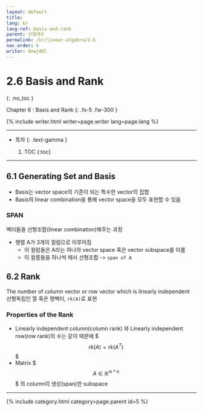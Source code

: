 ```yaml
---
layout: default
title: 
lang: kr
lang-ref: basis-and-rank
parent: 선형대수
permalink: /kr/linear-algebra/2-6
nav_order: 6
writer: dnwjddl
---
```


# 2.6 Basis and Rank
{: .no_toc }


Chapter 6 : Basis and Rank
{: .fs-5 .fw-300 }


{% include writer.html writer=page.writer lang=page.lang %}

---

- 목차
    {: .text-gamma }

    1. TOC
    {:toc}

---

## 6.1 Generating Set and Basis
- Basis는 vector space의 기준이 되는 특수한 vector의 집합
- Basis의 linear combination을 통해 vector space을 모두 표현할 수 있음

### SPAN
벡터들을 선형조합(linear combination)해주는 과정
- 행렬 A가 3개의 컬럼으로 이루어짐
  - 이 컬럼들은 A라는 하나의 vector space 혹은 vector subspace를 이룸
  - 이 컬름들을 하나씩 떼서 선형조합 -> ```span of A```




## 6.2 Rank
The number of column vector or row vector which is linearly independent  
선형독립인 열 혹은 행벡터, ```rk(A)```로 표현

### Properties of the Rank
- Linearly independent column(column rank) 와 Linearly independent row(row rank)의 수는 같이 때문에 $$$rk(A) = rk(A^{T})$$$
- Matrix $$$A\in \mathbb{R}^{m*n}$$$ 의 column이 생성(span)한 subspace


---

{% include category.html category=page.parent id=5 %}
